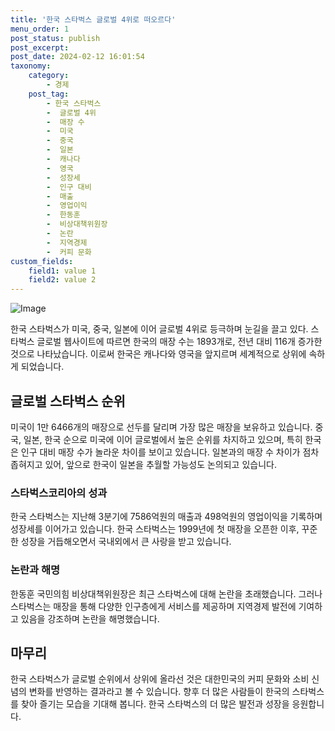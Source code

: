 ```yaml
---
title: '한국 스타벅스 글로벌 4위로 떠오르다'
menu_order: 1
post_status: publish
post_excerpt: 
post_date: 2024-02-12 16:01:54
taxonomy:
    category:
        - 경제
    post_tag:
        - 한국 스타벅스
        -  글로벌 4위
        -  매장 수
        -  미국
        -  중국
        -  일본
        -  캐나다
        -  영국
        -  성장세
        -  인구 대비
        -  매출
        -  영업이익
        -  한동훈
        -  비상대책위원장
        -  논란
        -  지역경제
        -  커피 문화
custom_fields:
    field1: value 1
    field2: value 2
---
```


![Image](https://imgnews.pstatic.net/image/031/2024/02/12/0000811987_001_20240212151101099.jpg?type=w647)

한국 스타벅스가 미국, 중국, 일본에 이어 글로벌 4위로 등극하며 눈길을 끌고 있다. 스타벅스 글로벌 웹사이트에 따르면 한국의 매장 수는 1893개로, 전년 대비 116개 증가한 것으로 나타났습니다. 이로써 한국은 캐나다와 영국을 앞지르며 세계적으로 상위에 속하게 되었습니다.
## 글로벌 스타벅스 순위
미국이 1만 6466개의 매장으로 선두를 달리며 가장 많은 매장을 보유하고 있습니다. 중국, 일본, 한국 순으로 미국에 이어 글로벌에서 높은 순위를 차지하고 있으며, 특히 한국은 인구 대비 매장 수가 놀라운 차이를 보이고 있습니다. 일본과의 매장 수 차이가 점차 좁혀지고 있어, 앞으로 한국이 일본을 추월할 가능성도 논의되고 있습니다.
### 스타벅스코리아의 성과
한국 스타벅스는 지난해 3분기에 7586억원의 매출과 498억원의 영업이익을 기록하며 성장세를 이어가고 있습니다. 한국 스타벅스는 1999년에 첫 매장을 오픈한 이후, 꾸준한 성장을 거듭해오면서 국내외에서 큰 사랑을 받고 있습니다.
### 논란과 해명
한동훈 국민의힘 비상대책위원장은 최근 스타벅스에 대해 논란을 초래했습니다. 그러나 스타벅스는 매장을 통해 다양한 인구층에게 서비스를 제공하며 지역경제 발전에 기여하고 있음을 강조하며 논란을 해명했습니다.
## 마무리
한국 스타벅스가 글로벌 순위에서 상위에 올라선 것은 대한민국의 커피 문화와 소비 신념의 변화를 반영하는 결과라고 볼 수 있습니다. 향후 더 많은 사람들이 한국의 스타벅스를 찾아 즐기는 모습을 기대해 봅니다. 한국 스타벅스의 더 많은 발전과 성장을 응원합니다.
